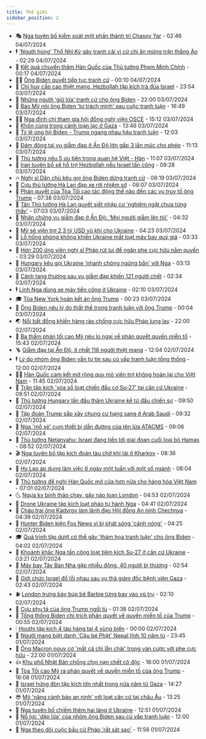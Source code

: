 ```yaml
---
title: Thế giới
sidebar_position: 2
---
```


<!-- vnexpress-the-gioi:START -->
- 🎭 [Nga tuyên bố kiểm soát một phần thành trì Chasov Yar](https://vnexpress.net/nga-tuyen-bo-kiem-soat-mot-phan-thanh-tri-chasov-yar-4765941.html) - 02:46 04/07/2024
- 🕴 [&#39;Người hùng&#39; Thổ Nhĩ Kỳ gây tranh cãi vì cử chỉ ăn mừng trận thắng Áo](https://vnexpress.net/nguoi-hung-tho-nhi-ky-gay-tranh-cai-vi-cu-chi-an-mung-tran-thang-ao-4765928.html) - 02:29 04/07/2024
- 🤭 [Kết quả chuyến thăm Hàn Quốc của Thủ tướng Phạm Minh Chính](https://vnexpress.net/ket-qua-chuyen-tham-han-quoc-cua-thu-tuong-pham-minh-chinh-4765843.html) - 00:17 04/07/2024
- 🧑‍💻 [Ông Biden quyết tiếp tục tranh cử](https://vnexpress.net/ong-biden-quyet-tiep-tuc-tranh-cu-4765905.html) - 00:10 04/07/2024
- 🦏 [Chỉ huy cấp cao thiệt mạng, Hezbollah tập kích trả đũa Israel](https://vnexpress.net/chi-huy-cap-cao-thiet-mang-hezbollah-tap-kich-tra-dua-israel-4765902.html) - 23:54 03/07/2024
- 🦒 [Những người &#39;giữ lửa&#39; tranh cử cho ông Biden](https://vnexpress.net/nhung-nguoi-giu-lua-tranh-cu-cho-ong-biden-4765464.html) - 22:00 03/07/2024
- 🌈 [Báo Mỹ nói ông Biden &#39;tự trách mình&#39; sau cuộc tranh luận](https://vnexpress.net/bao-my-noi-ong-biden-tu-trach-minh-sau-cuoc-tranh-luan-4765885.html) - 16:49 03/07/2024
- 🧑‍🏫 [Nga đình chỉ tham gia hội đồng nghị viện OSCE](https://vnexpress.net/nga-dinh-chi-tham-gia-hoi-dong-nghi-vien-osce-4765868.html) - 15:12 03/07/2024
- 🐲 [Khốn cùng trong cảnh loạn lạc ở Gaza](https://vnexpress.net/khon-cung-trong-canh-loan-lac-o-gaza-4765358.html) - 13:46 03/07/2024
- 🦒 [Tỷ lệ ủng hộ Biden - Trump ngang nhau hậu tranh luận](https://vnexpress.net/ty-le-ung-ho-biden-trump-ngang-nhau-hau-tranh-luan-4765825.html) - 12:03 03/07/2024
- 🐻 [Đám đông tại vụ giẫm đạp ở Ấn Độ lớn gấp 3 lần mức cho phép](https://vnexpress.net/dam-dong-tai-vu-giam-dap-o-an-do-lon-gap-3-lan-muc-cho-phep-4765727.html) - 11:13 03/07/2024
- 🚀 [Thủ tướng nêu 5 ưu tiên trong quan hệ Việt - Hàn](https://vnexpress.net/thu-tuong-neu-5-uu-tien-trong-quan-he-viet-han-4765798.html) - 11:07 03/07/2024
- 🥰 [Iran tuyên bố sẽ hỗ trợ Hezbollah nếu Israel tấn công](https://vnexpress.net/iran-tuyen-bo-se-ho-tro-hezbollah-neu-israel-tan-cong-4765691.html) - 09:28 03/07/2024
- 🔥 [Nghị sĩ Dân chủ kêu gọi ông Biden dừng tranh cử](https://vnexpress.net/nghi-si-dan-chu-keu-goi-ong-biden-dung-tranh-cu-4765637.html) - 08:19 03/07/2024
- 🥳 [Cựu thủ tướng Hà Lan đạp xe rời nhiệm sở](https://vnexpress.net/cuu-thu-tuong-ha-lan-dap-xe-roi-nhiem-so-4765638.html) - 08:07 03/07/2024
- 💼 [Phán quyết của Tòa Tối cao tác động thế nào đến các vụ truy tố ông Trump](https://vnexpress.net/phan-quyet-cua-toa-toi-cao-tac-dong-the-nao-den-cac-vu-truy-to-ong-trump-4765008.html) - 07:38 03/07/2024
- 🤡 [Tân Thủ tướng Hà Lan quyết siết nhập cư &#39;nghiêm ngặt chưa từng thấy&#39;](https://vnexpress.net/tan-thu-tuong-ha-lan-quyet-siet-nhap-cu-nghiem-ngat-chua-tung-thay-4765532.html) - 07:03 03/07/2024
- 🌁 [Nhân chứng vụ giẫm đạp ở Ấn Độ: &#39;Mọi người giẫm lên tôi&#39;](https://vnexpress.net/nhan-chung-vu-giam-dap-o-an-do-moi-nguoi-giam-len-toi-4765470.html) - 04:32 03/07/2024
- 🤩 [Mỹ sẽ viện trợ 2,3 tỷ USD vũ khí cho Ukraine](https://vnexpress.net/my-se-vien-tro-2-3-ty-usd-vu-khi-cho-ukraine-4765522.html) - 04:23 03/07/2024
- 🎉 [Lỗ hổng phòng không khiến Ukraine mất loạt máy bay quý giá](https://vnexpress.net/lo-hong-phong-khong-khien-ukraine-mat-loat-may-bay-quy-gia-4765489.html) - 03:33 03/07/2024
- 🎉 [Hơn 200 ứng viên nghị sĩ Pháp rút lui để ngăn phe cực hữu nắm quyền](https://vnexpress.net/hon-200-ung-vien-nghi-si-phap-rut-lui-de-ngan-phe-cuc-huu-nam-quyen-4765496.html) - 03:29 03/07/2024
- 🌁 [Hungary kêu gọi Ukraine &#39;nhanh chóng ngừng bắn&#39; với Nga](https://vnexpress.net/hungary-keu-goi-ukraine-nhanh-chong-ngung-ban-voi-nga-4765477.html) - 03:13 03/07/2024
- 🌊 [Cảnh tang thương sau vụ giẫm đạp khiến 121 người chết](https://vnexpress.net/canh-tang-thuong-sau-vu-giam-dap-khien-121-nguoi-chet-4765483.html) - 02:34 03/07/2024
- 🕴 [Lính Nga dùng xe máy tiến công ở Ukraine](https://vnexpress.net/linh-nga-dung-xe-may-tien-cong-o-ukraine-4765254.html) - 02:10 03/07/2024
- 🎓 [Tòa New York hoãn kết án ông Trump](https://vnexpress.net/toa-new-york-hoan-ket-an-ong-trump-4765447.html) - 00:23 03/07/2024
- 🦩 [Ông Biden nêu lý do thất thế trong tranh luận với ông Trump](https://vnexpress.net/ong-biden-neu-ly-do-that-the-trong-tranh-luan-voi-ong-trump-4765451.html) - 00:04 03/07/2024
- 🌏 [Nỗi bất đồng khiến hàng rào chống cực hữu Pháp lung lay](https://vnexpress.net/noi-bat-dong-khien-hang-rao-chong-cuc-huu-phap-lung-lay-4765048.html) - 22:00 02/07/2024
- 🌋 [Ba thẩm phán tối cao Mỹ nêu lo ngại về phán quyết quyền miễn tố](https://vnexpress.net/ba-tham-phan-toi-cao-my-neu-lo-ngai-ve-phan-quyet-quyen-mien-to-4765287.html) - 15:43 02/07/2024
- 🪜 [Giẫm đạp tại Ấn Độ, ít nhất 116 người thiệt mạng](https://vnexpress.net/giam-dap-tai-an-do-it-nhat-116-nguoi-thiet-mang-4765378.html) - 12:04 02/07/2024
- 🕴 [Lý do nhóm ông Biden vẫn tự tin sau cú vấp tranh luận tổng thống](https://vnexpress.net/ly-do-nhom-ong-biden-van-tu-tin-sau-cu-vap-tranh-luan-tong-thong-4765077.html) - 12:00 02/07/2024
- 🧑‍🏫 [Hàn Quốc cam kết mở rộng quy mô viện trợ không hoàn lại cho Việt Nam](https://vnexpress.net/han-quoc-cam-ket-mo-rong-quy-mo-vien-tro-khong-hoan-lai-cho-viet-nam-4765366.html) - 11:45 02/07/2024
- 🌮 [Trận tập kích &#39;xóa sổ loạt chiến đấu cơ Su-27&#39; tại căn cứ Ukraine](https://vnexpress.net/tran-tap-kich-xoa-so-loat-chien-dau-co-su-27-tai-can-cu-ukraine-4765231.html) - 09:51 02/07/2024
- 🚦 [Thủ tướng Hungary lần đầu thăm Ukraine kể từ đầu chiến sự](https://vnexpress.net/thu-tuong-hungary-lan-dau-tham-ukraine-ke-tu-dau-chien-su-4765264.html) - 09:50 02/07/2024
- 💫 [Tập đoàn Trump sắp xây chung cư hạng sang ở Arab Saudi](https://vnexpress.net/tap-doan-trump-sap-xay-chung-cu-hang-sang-o-arab-saudi-4765310.html) - 09:32 02/07/2024
- 🤡 [Nga &#39;mổ xẻ&#39; cụm thiết bị dẫn đường của tên lửa ATACMS](https://vnexpress.net/nga-mo-xe-cum-thiet-bi-dan-duong-cua-ten-lua-atacms-4765278.html) - 09:06 02/07/2024
- 🦣 [Thủ tướng Netanyahu: Israel đang tiến tới giai đoạn cuối loại bỏ Hamas](https://vnexpress.net/thu-tuong-netanyahu-israel-dang-tien-toi-giai-doan-cuoi-loai-bo-hamas-4765257.html) - 08:52 02/07/2024
- 🎬 [Nga tuyên bố tập kích đoàn tàu chở khí tài ở Kharkov](https://vnexpress.net/nga-tuyen-bo-tap-kich-doan-tau-cho-khi-tai-o-kharkov-4765116.html) - 08:36 02/07/2024
- 🎉 [Hy Lạp áp dụng làm việc 6 ngày một tuần với một số ngành](https://vnexpress.net/hy-lap-ap-dung-lam-viec-6-ngay-mot-tuan-voi-mot-so-nganh-4765200.html) - 08:04 02/07/2024
- 🎡 [Thủ tướng đề nghị Hàn Quốc mở cửa hơn nữa cho hàng hóa Việt Nam](https://vnexpress.net/thu-tuong-de-nghi-han-quoc-mo-cua-hon-nua-cho-hang-hoa-viet-nam-4765203.html) - 07:01 02/07/2024
- 🌜 [Ngựa kỵ binh tháo chạy, gây náo loạn London](https://vnexpress.net/ngua-ky-binh-thao-chay-gay-nao-loan-london-4765057.html) - 04:53 02/07/2024
- 🎡 [Drone Ukraine tập kích loạt pháo tự hành Nga](https://vnexpress.net/drone-ukraine-tap-kich-loat-phao-tu-hanh-nga-4765146.html) - 04:41 02/07/2024
- 🤗 [Cháu trai ông Kadyrov làm lãnh đạo Hội đồng An ninh Chechnya](https://vnexpress.net/chau-trai-ong-kadyrov-lam-lanh-dao-hoi-dong-an-ninh-chechnya-4765156.html) - 04:39 02/07/2024
- 🦩 [Hunter Biden kiện Fox News vì bị phát sóng &#39;cảnh nóng&#39;](https://vnexpress.net/hunter-biden-kien-fox-news-vi-bi-phat-song-canh-nong-4765032.html) - 04:25 02/07/2024
- 🎓 [Quá trình tập dượt có thể gây &#39;thảm họa tranh luận&#39; cho ông Biden](https://vnexpress.net/qua-trinh-tap-duot-co-the-gay-tham-hoa-tranh-luan-cho-ong-biden-4764551.html) - 04:02 02/07/2024
- 🌁 [Khoảnh khắc Nga tấn công loạt tiêm kích Su-27 ở căn cứ Ukraine](https://vnexpress.net/khoanh-khac-nga-tan-cong-loat-tiem-kich-su-27-o-can-cu-ukraine-4765068.html) - 03:21 02/07/2024
- 🤩 [Máy bay Tây Ban Nha gặp nhiễu động, 40 người bị thương](https://vnexpress.net/may-bay-tay-ban-nha-gap-nhieu-dong-40-nguoi-bi-thuong-4765039.html) - 02:54 02/07/2024
- 👹 [Giới chức Israel đổ lỗi nhau sau vụ thả giám đốc bệnh viện Gaza](https://vnexpress.net/gioi-chuc-israel-do-loi-nhau-sau-vu-tha-giam-doc-benh-vien-gaza-4765061.html) - 02:43 02/07/2024
- ⛽️ [London trưng bày búp bê Barbie từng bay vào vũ trụ](https://vnexpress.net/london-trung-bay-bup-be-barbie-tung-bay-vao-vu-tru-4764960.html) - 02:10 02/07/2024
- 🚀 [Cựu phụ tá của ông Trump ngồi tù](https://vnexpress.net/cuu-phu-ta-cua-ong-trump-ngoi-tu-4765007.html) - 01:38 02/07/2024
- 🎡 [Tổng thống Biden chỉ trích phán quyết về quyền miễn tố của Trump](https://vnexpress.net/tong-thong-biden-chi-trich-phan-quyet-ve-quyen-mien-to-cua-trump-4765017.html) - 00:55 02/07/2024
- 🕯 [Houthi tập kích 4 tàu hàng tại 4 vùng biển](https://vnexpress.net/houthi-tap-kich-4-tau-hang-tai-4-vung-bien-4765006.html) - 00:00 02/07/2024
- 🐻 [Người mang biệt danh &#39;Cậu bé Phật&#39; Nepal lĩnh 10 năm tù](https://vnexpress.net/nguoi-mang-biet-danh-cau-be-phat-nepal-linh-10-nam-tu-4764982.html) - 23:45 01/07/2024
- 🚦 [Ông Macron nguy cơ &#39;mất cả chì lẫn chài&#39; trong ván cược với phe cực hữu](https://vnexpress.net/ong-macron-nguy-co-mat-ca-chi-lan-chai-trong-van-cuoc-voi-phe-cuc-huu-4764556.html) - 22:00 01/07/2024
- 👍 [Khu phố Nhật Bản chống chọi nạn chết cô độc](https://vnexpress.net/khu-pho-nhat-ban-chong-choi-nan-chet-co-doc-4764766.html) - 18:00 01/07/2024
- 🚀 [Tòa Tối cao Mỹ ra phán quyết về quyền miễn tố của ông Trump](https://vnexpress.net/toa-toi-cao-my-ra-phan-quyet-ve-quyen-mien-to-cua-ong-trump-4764972.html) - 16:08 01/07/2024
- 🌮 [Israel hứng đòn tập kích lớn nhất trong nửa năm từ Gaza](https://vnexpress.net/israel-hung-don-tap-kich-lon-nhat-trong-nua-nam-tu-gaza-4764954.html) - 14:27 01/07/2024
- 😎 [Mỹ &#39;nâng cảnh báo an ninh&#39; với loạt căn cứ tại châu Âu](https://vnexpress.net/my-nang-canh-bao-an-ninh-voi-loat-can-cu-tai-chau-au-4764885.html) - 13:25 01/07/2024
- 🐲 [Nga tuyên bố chiếm thêm hai làng ở Ukraine](https://vnexpress.net/nga-tuyen-bo-chiem-them-hai-lang-o-ukraine-4764933.html) - 12:51 01/07/2024
- 💫 [Nỗ lực &#39;dập lửa&#39; của nhóm ông Biden sau cú vấp tranh luận](https://vnexpress.net/no-luc-dap-lua-cua-nhom-ong-biden-sau-cu-vap-tranh-luan-4764552.html) - 12:00 01/07/2024
- 👀 [Nga theo dõi cuộc bầu cử Pháp &#39;rất sát sao&#39;](https://vnexpress.net/nga-theo-doi-cuoc-bau-cu-phap-rat-sat-sao-4764930.html) - 11:56 01/07/2024<!-- vnexpress-the-gioi:END -->